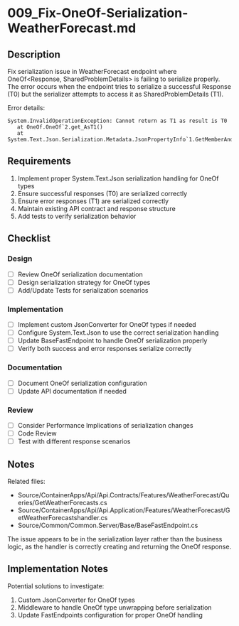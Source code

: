 # 009_Fix-OneOf-Serialization-WeatherForecast.md

## Description

Fix serialization issue in WeatherForecast endpoint where OneOf<Response, SharedProblemDetails> is failing to serialize properly. The error occurs when the endpoint tries to serialize a successful Response (T0) but the serializer attempts to access it as SharedProblemDetails (T1).

Error details:
```
System.InvalidOperationException: Cannot return as T1 as result is T0
   at OneOf.OneOf`2.get_AsT1()
   at System.Text.Json.Serialization.Metadata.JsonPropertyInfo`1.GetMemberAndWriteJson
```

## Requirements

1. Implement proper System.Text.Json serialization handling for OneOf types
2. Ensure successful responses (T0) are serialized correctly
3. Ensure error responses (T1) are serialized correctly
4. Maintain existing API contract and response structure
5. Add tests to verify serialization behavior

## Checklist

### Design
- [ ] Review OneOf serialization documentation
- [ ] Design serialization strategy for OneOf types
- [ ] Add/Update Tests for serialization scenarios

### Implementation
- [ ] Implement custom JsonConverter for OneOf types if needed
- [ ] Configure System.Text.Json to use the correct serialization handling
- [ ] Update BaseFastEndpoint to handle OneOf serialization properly
- [ ] Verify both success and error responses serialize correctly

### Documentation
- [ ] Document OneOf serialization configuration
- [ ] Update API documentation if needed

### Review
- [ ] Consider Performance Implications of serialization changes
- [ ] Code Review
- [ ] Test with different response scenarios

## Notes

Related files:
- Source/ContainerApps/Api/Api.Contracts/Features/WeatherForecast/Queries/GetWeatherForecasts.cs
- Source/ContainerApps/Api/Api.Application/Features/WeatherForecast/GetWeatherForecastshandler.cs
- Source/Common/Common.Server/Base/BaseFastEndpoint.cs

The issue appears to be in the serialization layer rather than the business logic, as the handler is correctly creating and returning the OneOf response.

## Implementation Notes

Potential solutions to investigate:
1. Custom JsonConverter for OneOf types
2. Middleware to handle OneOf type unwrapping before serialization
3. Update FastEndpoints configuration for proper OneOf handling
